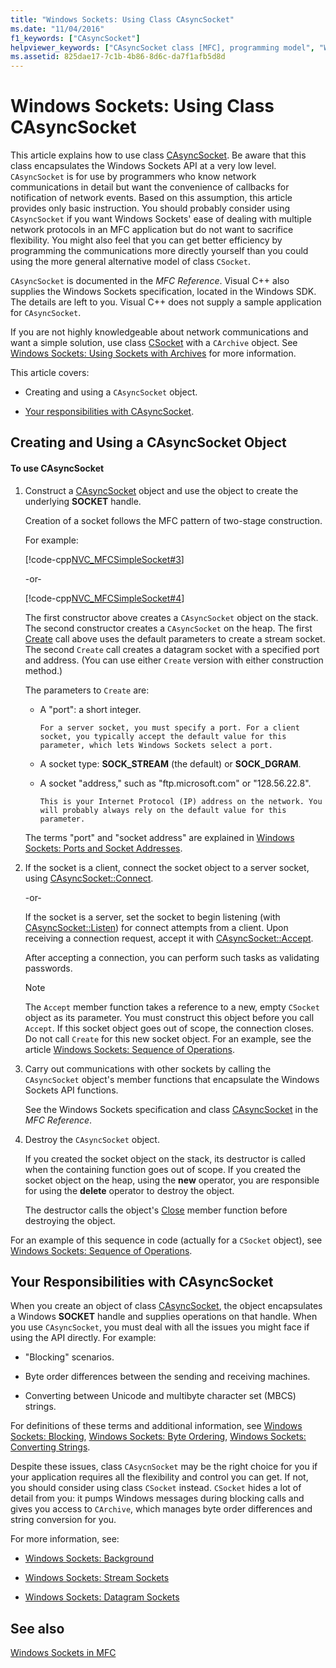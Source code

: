 ```yaml
---
title: "Windows Sockets: Using Class CAsyncSocket"
ms.date: "11/04/2016"
f1_keywords: ["CAsyncSocket"]
helpviewer_keywords: ["CAsyncSocket class [MFC], programming model", "Windows Sockets [MFC], asynchronous", "sockets [MFC], converting between Unicode and MBCS strings", "SOCKET handle", "sockets [MFC], asynchronous operation", "Windows Sockets [MFC], converting Unicode and MBCS strings"]
ms.assetid: 825dae17-7c1b-4b86-8d6c-da7f1afb5d8d
---
```

# Windows Sockets: Using Class CAsyncSocket

This article explains how to use class [CAsyncSocket](../mfc/reference/casyncsocket-class.md). Be aware that this class encapsulates the Windows Sockets API at a very low level. `CAsyncSocket` is for use by programmers who know network communications in detail but want the convenience of callbacks for notification of network events. Based on this assumption, this article provides only basic instruction. You should probably consider using `CAsyncSocket` if you want Windows Sockets' ease of dealing with multiple network protocols in an MFC application but do not want to sacrifice flexibility. You might also feel that you can get better efficiency by programming the communications more directly yourself than you could using the more general alternative model of class `CSocket`.

`CAsyncSocket` is documented in the *MFC Reference*. Visual C++ also supplies the Windows Sockets specification, located in the Windows SDK. The details are left to you. Visual C++ does not supply a sample application for `CAsyncSocket`.

If you are not highly knowledgeable about network communications and want a simple solution, use class [CSocket](../mfc/reference/csocket-class.md) with a `CArchive` object. See [Windows Sockets: Using Sockets with Archives](../mfc/windows-sockets-using-sockets-with-archives.md) for more information.

This article covers:

- Creating and using a `CAsyncSocket` object.

- [Your responsibilities with CAsyncSocket](#_core_your_responsibilities_with_casyncsocket).

##  <a name="_core_creating_and_using_a_casyncsocket_object"></a> Creating and Using a CAsyncSocket Object

#### To use CAsyncSocket

1. Construct a [CAsyncSocket](../mfc/reference/casyncsocket-class.md) object and use the object to create the underlying **SOCKET** handle.

   Creation of a socket follows the MFC pattern of two-stage construction.

   For example:

   [!code-cpp[NVC_MFCSimpleSocket#3](../mfc/codesnippet/cpp/windows-sockets-using-class-casyncsocket_1.cpp)]

     -or-

   [!code-cpp[NVC_MFCSimpleSocket#4](../mfc/codesnippet/cpp/windows-sockets-using-class-casyncsocket_2.cpp)]

   The first constructor above creates a `CAsyncSocket` object on the stack. The second constructor creates a `CAsyncSocket` on the heap. The first [Create](../mfc/reference/casyncsocket-class.md#create) call above uses the default parameters to create a stream socket. The second `Create` call creates a datagram socket with a specified port and address. (You can use either `Create` version with either construction method.)

   The parameters to `Create` are:

   - A "port": a short integer.

         For a server socket, you must specify a port. For a client socket, you typically accept the default value for this parameter, which lets Windows Sockets select a port.

   - A socket type: **SOCK_STREAM** (the default) or **SOCK_DGRAM**.

   - A socket "address," such as "ftp.microsoft.com" or "128.56.22.8".

         This is your Internet Protocol (IP) address on the network. You will probably always rely on the default value for this parameter.

   The terms "port" and "socket address" are explained in [Windows Sockets: Ports and Socket Addresses](../mfc/windows-sockets-ports-and-socket-addresses.md).

1. If the socket is a client, connect the socket object to a server socket, using [CAsyncSocket::Connect](../mfc/reference/casyncsocket-class.md#connect).

     -or-

   If the socket is a server, set the socket to begin listening (with [CAsyncSocket::Listen](../mfc/reference/casyncsocket-class.md#listen)) for connect attempts from a client. Upon receiving a connection request, accept it with [CAsyncSocket::Accept](../mfc/reference/casyncsocket-class.md#accept).

   After accepting a connection, you can perform such tasks as validating passwords.

    > [!NOTE]
    >  The `Accept` member function takes a reference to a new, empty `CSocket` object as its parameter. You must construct this object before you call `Accept`. If this socket object goes out of scope, the connection closes. Do not call `Create` for this new socket object. For an example, see the article [Windows Sockets: Sequence of Operations](../mfc/windows-sockets-sequence-of-operations.md).

1. Carry out communications with other sockets by calling the `CAsyncSocket` object's member functions that encapsulate the Windows Sockets API functions.

   See the Windows Sockets specification and class [CAsyncSocket](../mfc/reference/casyncsocket-class.md) in the *MFC Reference*.

1. Destroy the `CAsyncSocket` object.

   If you created the socket object on the stack, its destructor is called when the containing function goes out of scope. If you created the socket object on the heap, using the **new** operator, you are responsible for using the **delete** operator to destroy the object.

   The destructor calls the object's [Close](../mfc/reference/casyncsocket-class.md#close) member function before destroying the object.

For an example of this sequence in code (actually for a `CSocket` object), see [Windows Sockets: Sequence of Operations](../mfc/windows-sockets-sequence-of-operations.md).

##  <a name="_core_your_responsibilities_with_casyncsocket"></a> Your Responsibilities with CAsyncSocket

When you create an object of class [CAsyncSocket](../mfc/reference/casyncsocket-class.md), the object encapsulates a Windows **SOCKET** handle and supplies operations on that handle. When you use `CAsyncSocket`, you must deal with all the issues you might face if using the API directly. For example:

- "Blocking" scenarios.

- Byte order differences between the sending and receiving machines.

- Converting between Unicode and multibyte character set (MBCS) strings.

For definitions of these terms and additional information, see [Windows Sockets: Blocking](../mfc/windows-sockets-blocking.md), [Windows Sockets: Byte Ordering](../mfc/windows-sockets-byte-ordering.md), [Windows Sockets: Converting Strings](../mfc/windows-sockets-converting-strings.md).

Despite these issues, class `CAsycnSocket` may be the right choice for you if your application requires all the flexibility and control you can get. If not, you should consider using class `CSocket` instead. `CSocket` hides a lot of detail from you: it pumps Windows messages during blocking calls and gives you access to `CArchive`, which manages byte order differences and string conversion for you.

For more information, see:

- [Windows Sockets: Background](../mfc/windows-sockets-background.md)

- [Windows Sockets: Stream Sockets](../mfc/windows-sockets-stream-sockets.md)

- [Windows Sockets: Datagram Sockets](../mfc/windows-sockets-datagram-sockets.md)

## See also

[Windows Sockets in MFC](../mfc/windows-sockets-in-mfc.md)
